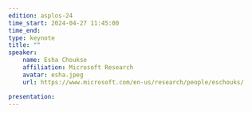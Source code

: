 ```yaml
---
edition: asplos-24
time_start: 2024-04-27 11:45:00
time_end: 
type: keynote
title: ""
speaker:
    name: Esha Choukse
    affiliation: Microsoft Research
    avatar: esha.jpeg 
    url: https://www.microsoft.com/en-us/research/people/eschouks/

presentation: 
---
```


